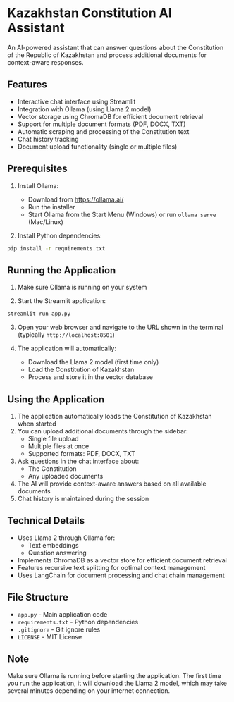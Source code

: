 # Kazakhstan Constitution AI Assistant

An AI-powered assistant that can answer questions about the Constitution of the Republic of Kazakhstan and process additional documents for context-aware responses.

## Features

- Interactive chat interface using Streamlit
- Integration with Ollama (using Llama 2 model)
- Vector storage using ChromaDB for efficient document retrieval
- Support for multiple document formats (PDF, DOCX, TXT)
- Automatic scraping and processing of the Constitution text
- Chat history tracking
- Document upload functionality (single or multiple files)

## Prerequisites

1. Install Ollama:
   - Download from https://ollama.ai/
   - Run the installer
   - Start Ollama from the Start Menu (Windows) or run `ollama serve` (Mac/Linux)

2. Install Python dependencies:
```bash
pip install -r requirements.txt
```

## Running the Application

1. Make sure Ollama is running on your system

2. Start the Streamlit application:
```bash
streamlit run app.py
```

3. Open your web browser and navigate to the URL shown in the terminal (typically `http://localhost:8501`)

4. The application will automatically:
   - Download the Llama 2 model (first time only)
   - Load the Constitution of Kazakhstan
   - Process and store it in the vector database

## Using the Application

1. The application automatically loads the Constitution of Kazakhstan when started
2. You can upload additional documents through the sidebar:
   - Single file upload
   - Multiple files at once
   - Supported formats: PDF, DOCX, TXT
3. Ask questions in the chat interface about:
   - The Constitution
   - Any uploaded documents
4. The AI will provide context-aware answers based on all available documents
5. Chat history is maintained during the session

## Technical Details

- Uses Llama 2 through Ollama for:
  - Text embeddings
  - Question answering
- Implements ChromaDB as a vector store for efficient document retrieval
- Features recursive text splitting for optimal context management
- Uses LangChain for document processing and chat chain management

## File Structure

- `app.py` - Main application code
- `requirements.txt` - Python dependencies
- `.gitignore` - Git ignore rules
- `LICENSE` - MIT License

## Note

Make sure Ollama is running before starting the application. The first time you run the application, it will download the Llama 2 model, which may take several minutes depending on your internet connection. 